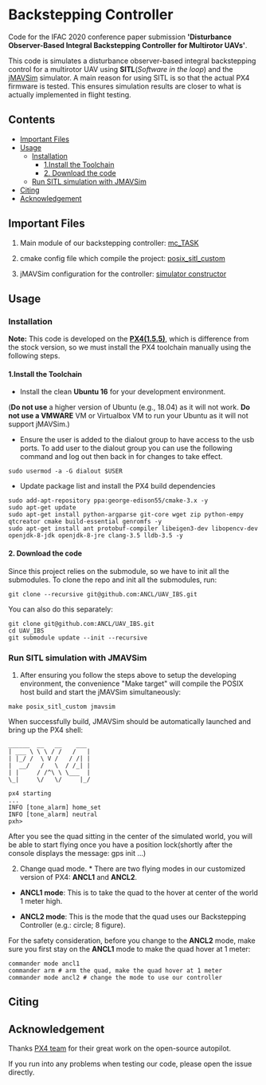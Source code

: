 # Backstepping Controller


Code for the IFAC 2020 conference paper submission **'Disturbance Observer-Based Integral Backstepping Controller for Multirotor UAVs'**. 

This code is simulates a disturbance observer-based integral backstepping control for a multirotor UAV using **SITL**(*Software in the loop*) and the [jMAVSim](https://github.com/PX4/jMAVSim) simulator. A main reason for using SITL is so that the actual PX4 firmware is tested. This ensures simulation results are closer to what is actually implemented in flight testing. 

## Contents

  * [Important Files](#important-files)
  * [Usage](#usage)
    + [Installation](#installation)
      - [1.Install the Toolchain](#1install-the-toolchain)
      - [2. Download the code](#2-download-the-code)
    + [Run SITL simulation with JMAVSim](#run-sitl-simulation-with-jmavsim)
  * [Citing](#citing)
  * [Acknowledgement](#acknowledgement)

## Important Files

1. Main module of our backstepping controller: [mc_TASK](./src/modules/mc_TASK)

2. cmake config file which compile the project: [posix_sitl_custom](./cmake/configs/posix.sitl_custom.cmake)

3. jMAVSim configuration for the controller: [simulator constructor](./Tools/jmavsim/src/me/drton/jmavsim/Simulator.java#L430)

## Usage

### Installation

**Note:** This code is developed on the **[PX4(1.5.5)](https://github.com/PX4/Firmware/releases/tag/v1.5.5)**, which is difference from the stock version, so we must install the PX4 toolchain manually using the following steps.

#### 1.Install the Toolchain

* Install the clean **Ubuntu 16** for your development environment. 

(**Do not use** a higher version of Ubuntu (e.g., 18.04) as it will not work. **Do not use a VMWARE** VM or Virtualbox VM to run your Ubuntu as it will not support jMAVSim.)

* Ensure the user is added to the dialout group to have access to the usb ports. To add user to the dialout group you can use the following command and log out then back in for changes to take effect.

```
sudo usermod -a -G dialout $USER
```

* Update package list and install the PX4 build dependencies

```
sudo add-apt-repository ppa:george-edison55/cmake-3.x -y
sudo apt-get update
sudo apt-get install python-argparse git-core wget zip python-empy qtcreator cmake build-essential genromfs -y
sudo apt-get install ant protobuf-compiler libeigen3-dev libopencv-dev openjdk-8-jdk openjdk-8-jre clang-3.5 lldb-3.5 -y
```

#### 2. Download the code

Since this project relies on the submodule, so we have to init all the submodules. To clone the repo and init all the submodules, run:

```git clone --recursive git@github.com:ANCL/UAV_IBS.git```

You can also do this separately:

```
git clone git@github.com:ANCL/UAV_IBS.git
cd UAV_IBS
git submodule update --init --recursive
```

### Run SITL simulation with JMAVSim

1. After ensuring you follow the steps above to setup the developing environment, the convenience "Make target" will compile the POSIX host build and start the jMAVSim simultaneously:

```make posix_sitl_custom jmavsim```

When successfully build, JMAVSim should be automatically launched and bring up the PX4 shell:

```
______  __   __    ___ 
| ___ \ \ \ / /   /   |
| |_/ /  \ V /   / /| |
|  __/   /   \  / /_| |
| |     / /^\ \ \___  |
\_|     \/   \/     |_/

px4 starting
...
INFO [tone_alarm] home_set
INFO [tone_alarm] neutral
pxh>

```

After you see the quad sitting in the center of the simulated world, you will be able to start flying once you have a position lock(shortly after the console displays the message: gps init …)

2. Change quad mode. * There are two flying modes in our customized version of PX4: **ANCL1** and **ANCL2**.

* **ANCL1 mode**: This is to take the quad to the hover at center of the world 1 meter high.

* **ANCL2 mode**: This is the mode that the quad uses our Backstepping Controller (e.g.: circle; 8 figure).

For the safety consideration, before you change to the **ANCL2** mode, make sure you first stay on the **ANCL1** mode to make the quad hover at 1 meter:

```
commander mode ancl1
commander arm # arm the quad, make the quad hover at 1 meter
commander mode ancl2 # change the mode to use our controller
```

## Citing



## Acknowledgement

Thanks [PX4 team](https://px4.io/) for their great work on the open-source autopilot.

If you run into any problems when testing our code, please open the issue directly.
